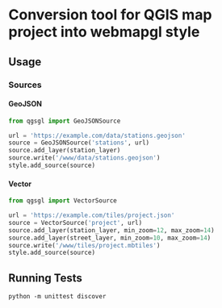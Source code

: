 # Conversion tool for QGIS map project into webmapgl style

## Usage

### Sources

#### GeoJSON

```py
from qgsgl import GeoJSONSource

url = 'https://example.com/data/stations.geojson'
source = GeoJSONSource('stations', url)
source.add_layer(station_layer)
source.write('/www/data/stations.geojson')
style.add_source(source)
```

#### Vector

```py
from qgsgl import VectorSource

url = 'https://example.com/tiles/project.json'
source = VectorSource('project', url)
source.add_layer(station_layer, min_zoom=12, max_zoom=14)
source.add_layer(street_layer, min_zoom=10, max_zoom=14)
source.write('/www/tiles/project.mbtiles')
style.add_source(source)
```

## Running Tests
```
python -m unittest discover
```
